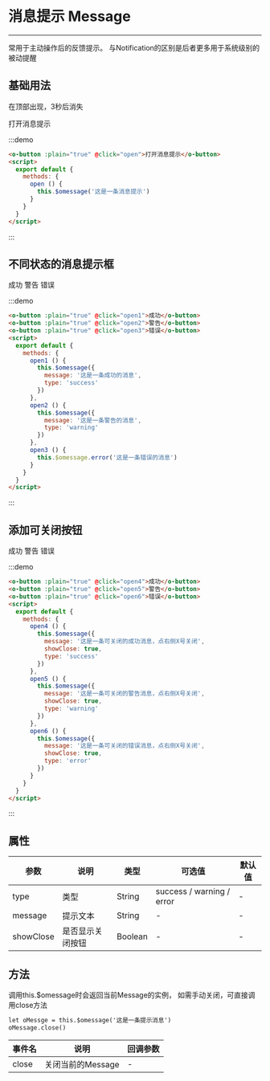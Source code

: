 <script>
  export default {
    methods: {
      open () {
        this.$omessage('这是一条消息提示')
      },
      open1 () {
        this.$omessage({
          message: '这是一条成功的消息',
          type: 'success'
        })
      },
      open2 () {
        this.$omessage({
          message: '这是一条警告的消息',
          type: 'warning'
        })
      },
      open3 () {
        this.$omessage.error('这是一条错误的消息')
      },
      open4 () {
        this.$omessage({
          message: '这是一条可关闭的成功消息，点右侧X号关闭',
          showClose: true,
          type: 'success'
        })
      },
      open5 () {
        this.$omessage({
          message: '这是一条可关闭的警告消息，点右侧X号关闭',
          showClose: true,
          type: 'warning'
        })
      },
      open6 () {
        this.$omessage({
          message: '这是一条可关闭的错误消息，点右侧X号关闭',
          showClose: true,
          type: 'error'
        })
      }
    }
  }
</script>

# 消息提示 Message

---

常用于主动操作后的反馈提示。 与Notification的区别是后者更多用于系统级别的被动提醒

## 基础用法

在顶部出现，3秒后消失

<div class="demo-block">
  <o-button :plain="true" @click="open">打开消息提示</o-button>
</div>

:::demo
```html
<o-button :plain="true" @click="open">打开消息提示</o-button>
<script>
  export default {
    methods: {
      open () {
        this.$omessage('这是一条消息提示')
      }
    }
  }
</script>
```
:::

## 不同状态的消息提示框

<div class="demo-block">
  <o-button :plain="true" @click="open1">成功</o-button>
  <o-button :plain="true" @click="open2">警告</o-button>
  <o-button :plain="true" @click="open3">错误</o-button>
</div>

:::demo
```html
<o-button :plain="true" @click="open1">成功</o-button>
<o-button :plain="true" @click="open2">警告</o-button>
<o-button :plain="true" @click="open3">错误</o-button>
<script>
  export default {
    methods: {
      open1 () {
        this.$omessage({
          message: '这是一条成功的消息',
          type: 'success'
        })
      },
      open2 () {
        this.$omessage({
          message: '这是一条警告的消息',
          type: 'warning'
        })
      },
      open3 () {
        this.$omessage.error('这是一条错误的消息')
      }
    }
  }
</script>
```
:::

## 添加可关闭按钮

<div class="demo-block">
  <o-button :plain="true" @click="open4">成功</o-button>
  <o-button :plain="true" @click="open5">警告</o-button>
  <o-button :plain="true" @click="open6">错误</o-button>
</div>

:::demo
```html
<o-button :plain="true" @click="open4">成功</o-button>
<o-button :plain="true" @click="open5">警告</o-button>
<o-button :plain="true" @click="open6">错误</o-button>
<script>
  export default {
    methods: {
      open4 () {
        this.$omessage({
          message: '这是一条可关闭的成功消息，点右侧X号关闭',
          showClose: true,
          type: 'success'
        })
      },
      open5 () {
        this.$omessage({
          message: '这是一条可关闭的警告消息，点右侧X号关闭',
          showClose: true,
          type: 'warning'
        })
      },
      open6 () {
        this.$omessage({
          message: '这是一条可关闭的错误消息，点右侧X号关闭',
          showClose: true,
          type: 'error'
        })
      }
    }
  }
</script>
```
:::

## 属性

| 参数      | 说明          | 类型      | 可选值                           | 默认值  |
|---------- |-------------- |---------- |--------------------------------  |-------- |
| type | 类型 | String |  success / warning / error | - |
| message | 提示文本 | String | - | - |
| showClose | 是否显示关闭按钮 | Boolean | - | - |


## 方法

调用this.$omessage时会返回当前Message的实例， 如需手动关闭，可直接调用close方法

```html
let oMessge = this.$omessage('这是一条提示消息')
oMessage.close()
```

| 事件名      | 说明         | 回调参数     |
|------------ |-------------- |---------- |
| close | 关闭当前的Message | - |
